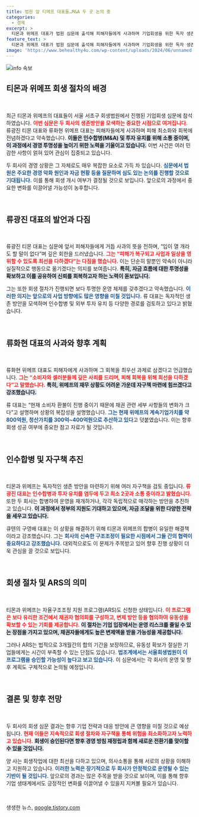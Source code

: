 ```yaml
---
title: 법원 앞 티메프 대표들…M&A 두 곳 논의 중
categories:
  - 경제
excerpt: >
  티몬과 위메프 대표가 법원 심문에 출석해 피해자들에게 사과하며 기업회생을 위한 독자 생존 방안을 모색 중이라고 밝혔다. 인수합병과 자금 유치를 통해 복구에 최선을 다하겠다는 의지를 전했다.
feature_text: >
  티몬과 위메프 대표가 법원 심문에 출석해 피해자들에게 사과하며 기업회생을 위한 독자 생존 방안을 모색 중이라고 밝혔다. 인수합병과 자금 유치를 통해 복구에 최선을 다하겠다는 의지를 전했다.
image: 'https://www.behealthy4u.com/wp-content/uploads/2024/06/unnamed-file.png'
---
```


<p><img src="https://www.behealthy4u.com/wp-content/uploads/2024/06/unnamed-file.png" alt="info 속보" /></p>

<h2 data-ke-size="size26">티몬과 위메프 회생 절차의 배경</h2>

<p data-ke-size="size16">&nbsp;</p>

<p data-ke-size="size16">최근 티몬과 위메프의 대표들이 서울 서초구 회생법원에서 진행된 기업회생 심문에 참석하였습니다. <b><span style="color: #ee2323;">이번 심문은 두 회사의 생존방안을 모색하는 중요한 시점으로 여겨집니다.</span></b> 류광진 티몬 대표와 류화현 위메프 대표는 피해자들에게 사과하며 피해 최소화와 회복에 전념하겠다고 약속했습니다. <b><span style="background-color: #21538527;">이들은 인수합병(M&A) 및 투자 유치를 위해 소통 중이며, 이 과정에서 경영 투명성을 높이기 위한 노력을 기울이고 있습니다.</span></b> 이번 사건은 여러 민감한 사항이 얽혀 있어 관심이 집중되고 있습니다.</p>

<p data-ke-size="size16">두 회사의 경영 상황은 그 자체로도 매우 복잡한 요소로 가득 차 있습니다. <b><span style="color: #1a5490;">심문에서 법원은 주요한 경영 악화 원인과 자금 현황 등을 질문하며 심도 있는 논의를 진행할 것으로 기대됩니다.</span></b> 이를 통해 회생 개시 여부가 결정될 것으로 보입니다. 앞으로의 과정에서 중요한 변화를 이끌어낼 가능성이 농후합니다.</p>

<p data-ke-size="size16">&nbsp;</p>

<h2 data-ke-size="size26">류광진 대표의 발언과 다짐</h2>

<p data-ke-size="size16">&nbsp;</p>

<p data-ke-size="size16">류광진 티몬 대표는 심문에 앞서 피해자들에게 거듭 사과의 뜻을 전하며, “입이 열 개라도 할 말이 없다”며 깊은 회한을 드러냈습니다. <b><span style="color: #ee2323;">그는 “피해가 복구되고 사업과 일상을 영위할 수 있도록 최선을 다하겠다”는 다짐을 했습니다.</span></b> 이는 단순히 말뿐인 약속이 아니라 실질적으로 행동으로 옮기겠다는 의지를 보여줍니다. <b><span style="background-color: #21538527;">특히, 자금 흐름에 대한 투명성을 확보하고 이를 공유하여 신뢰를 회복하고자 하는 노력이 돋보입니다.</span></b> </p>

<p data-ke-size="size16">그는 또한 회생 절차가 진행되면 보다 투명한 운영 체제를 갖추겠다고 약속했습니다. <b><span style="color: #1a5490;">이러한 의지는 앞으로의 사업 방향에도 많은 영향을 미칠 것입니다.</span></b> 류 대표는 독자적인 생존 방안을 모색하며 인수합병 및 외부 투자 유치 등 다양한 경로를 검토하고 있다고 밝혔습니다.</p>

<p data-ke-size="size16">&nbsp;</p>

<h2 data-ke-size="size26">류화현 대표의 사과와 향후 계획</h2>

<p data-ke-size="size16">&nbsp;</p>

<p data-ke-size="size16">류화현 위메프 대표도 피해자에게 사과하며 그 회복을 최우선 과제로 삼겠다고 언급했습니다. <b><span style="color: #ee2323;">그는 “소비자와 셀러분들께 깊은 사죄를 드리며, 피해 회복을 위해 최선을 다하겠다”고 말했습니다.</span></b> <b><span style="background-color: #21538527;">특히, 위메프의 재무 상황도 어려운 가운데 자구책 마련에 힘쓰겠다고 강조했습니다.</span></b></p>

<p data-ke-size="size16">류 대표는 “현재 소비자 환불이 진행 중이기 때문에 채권 관련 세부 사항들의 변화가 크다”고 설명하며 상황의 복잡성을 설명했습니다. <b><span style="color: #1a5490;">그는 현재 위메프의 계속기업가치를 약 800억원, 청산가치를 300억~400억원으로 추산하고 있다</span></b>고 덧붙였습니다. 이는 향후 회생 성공 여부에 중요한 참고 자료가 될 것입니다.</p>

<p data-ke-size="size16">&nbsp;</p>

<h2 data-ke-size="size26">인수합병 및 자구책 추진</h2>

<p data-ke-size="size16">&nbsp;</p>

<p data-ke-size="size16">티몬과 위메프는 독자적인 생존 방안을 마련하기 위해 여러 자구책을 검토 중입니다. <b><span style="color: #ee2323;">류광진 대표는 인수합병과 투자 유치를 염두에 두고 최소 2곳과 소통 중이라고 밝혔습니다.</span></b> 또한 두 회사는 합병하여 운영을 재개하거나, 각각 독립적으로 매각하는 방안을 추진하고 있습니다. <b><span style="background-color: #21538527;">이 과정에서 정부의 지원도 기대하고 있으며, 자금 조달을 위한 다양한 전략을 세우고 있습니다.</span></b></p>

<p data-ke-size="size16">큐텐의 구영배 대표는 이 상황을 해결하기 위해 티몬과 위메프의 합병이 유일한 해결책이라고 강조했습니다. 그는 <b><span style="color: #1a5490;">회사의 신속한 구조조정이 필요한 시점에서 그들 간의 협력이 중요하다고 강조했습니다.</span></b> 대외적으로도 이 문제가 주목받고 있어 향후 진행 상황이 더욱 관심을 끌 것으로 보입니다.</p>

<p data-ke-size="size16">&nbsp;</p>

<h2 data-ke-size="size26">회생 절차 및 ARS의 의미</h2>

<p data-ke-size="size16">&nbsp;</p>

<p data-ke-size="size16">티몬과 위메프는 자율구조조정 지원 프로그램(ARS)도 신청한 상태입니다. <b><span style="color: #ee2323;">이 프로그램은 보다 유리한 조건에서 채권자 협의회를 구성하고, 변제 방안 등을 협의하여 유동성을 확보할 수 있는 기회를 제공합니다.</span></b> <b><span style="background-color: #21538527;">이 절차는 기업 입장에서는 운영 리스크를 줄일 수 있는 장점을 가지고 있으며, 채권자들에게도 높은 변제액을 받을 가능성을 제공합니다.</span></b></p>

<p data-ke-size="size16">그러나 ARS는 법적으로 3개월간의 합의 기간을 보장하므로, 유동성 확보가 절실한 기업들에게는 시간이 부족할 수 있는 단점도 있습니다. <b><span style="color: #1a5490;">법조계에서는 서울회생법원이 이 프로그램을 승인할 가능성이 높다고 보고 있습니다.</span></b> 이 심문에서는 각 회사의 운영 및 향후 계획도 구체적으로 논의될 예정입니다.</p>

<p data-ke-size="size16">&nbsp;</p>

<h2 data-ke-size="size26">결론 및 향후 전망</h2>

<p data-ke-size="size16">&nbsp;</p>

<p data-ke-size="size16">두 회사의 회생 심문 결과는 향후 기업 전략과 대응 방안에 큰 영향을 미칠 것으로 예상됩니다. <b><span style="color: #ee2323;">현재 이들은 지속적으로 회생 절차와 자구책을 통해 위험을 최소화하고자 노력하고 있습니다.</span></b> <b><span style="background-color: #21538527;">회생이 승인된다면 향후 경영 방침 재정립과 함께 새로운 전환기를 맞이할 수 있을 것입니다.</span></b></p>

<p data-ke-size="size16">양 사는 회생작업에 대한 최선을 다하고 있으며, 의사소통을 통해 서로의 상황을 이해하고 지원하고 있습니다. <b><span style="color: #1a5490;">이러한 노력은 장기적으로 두 회사가 안정적으로 운영될 수 있는 기반이 될 것입니다.</span></b> 앞으로의 경과는 많은 주목을 받을 것으로 보이며, 이를 통해 향후 기업 생태계에서도 긍정적인 변화를 이끌어낼 수 있을지 지켜볼 필요가 있습니다.</p>

<p data-ke-size="size16">&nbsp;</p>
생생한 뉴스, <a href="https://qoogle.tistory.com" rel="dofollow">qoogle.tistory.com</a>


